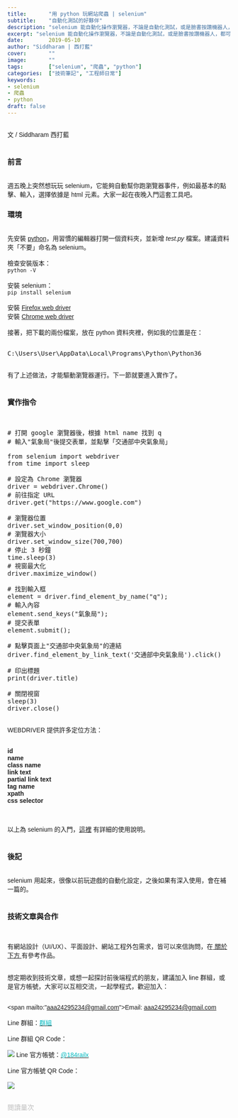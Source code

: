 ```yaml
---
title:       "用 python 玩網站爬蟲 | selenium"
subtitle:    "自動化測試的好夥伴"
description: "selenium 能自動化操作瀏覽器，不論是自動化測試，或是臉書按讚機器人，都可以做，而且只需要一小時就可以入門，十分簡單......"
excerpt: "selenium 能自動化操作瀏覽器，不論是自動化測試，或是臉書按讚機器人，都可以做，而且只需要一小時就可以入門，十分簡單......"
date:        2019-05-10
author: "Siddharam | 西打藍"
cover:       ""
image:       ""
tags:        ["selenium", "爬蟲", "python"]
categories:  ["技術筆記", "工程師日常"]
keywords:
- selenium
- 爬蟲
- python
draft: false
---
```




<article style="font-family: 'Noto Sans TC', '微軟正黑體', sans-serif; font-weight: 300;">

<br>文 / Siddharam 西打藍<br><br>

<h3 class="article-h1-color">前言</h3><br>
週五晚上突然想玩玩 selenium，它能夠自動幫你跑瀏覽器事件，例如最基本的點擊、輸入，選擇依據是 html 元素。大家一起在夜晚入門這套工具吧。

<h3 class="article-h1-color">環境</h3><br>
先安裝 <a href="https://www.python.org/downloads/">python</a>，用習慣的編輯器打開一個資料夾，並新增 <i>test.py </i>檔案。建議資料夾「不要」命名為 selenium。<br><br>
檢查安裝版本：<br>
<code>python -V</code><br><br>
安裝 selenium：<br>
<code>pip install selenium</code><br><br>
安裝 <a href="https://github.com/mozilla/geckodriver/releases/download/v0.20.1/geckodriver-v0.20.1-win64.zip">Firefox web driver</a><br>
安裝 <a href="https://chromedriver.storage.googleapis.com/2.38/chromedriver_win32.zip">Chrome web driver</a><br><br>
接著，把下載的兩份檔案，放在 python 資料夾裡，例如我的位置是在：<br><br>
<pre>C:\Users\User\AppData\Local\Programs\Python\Python36</pre><br>
有了上述做法，才能驅動瀏覽器運行。下一節就要進入實作了。<br><br>

<h3 class="article-h1-color">實作指令</h3><br>

<pre>
# 打開 google 瀏覽器後，根據 html name 找到 q
# 輸入"氣象局"後提交表單，並點擊「交通部中央氣象局」

from selenium import webdriver
from time import sleep

# 設定為 Chrome 瀏覽器
driver = webdriver.Chrome()
# 前往指定 URL
driver.get("https://www.google.com")

# 瀏覽器位置
driver.set_window_position(0,0) 
# 瀏覽器大小
driver.set_window_size(700,700) 
# 停止 3 秒鐘
time.sleep(3)
# 視窗最大化
driver.maximize_window()

# 找到輸入框
element = driver.find_element_by_name("q");
# 輸入內容
element.send_keys("氣象局");
# 提交表單
element.submit();

# 點擊頁面上"交通部中央氣象局"的連結
driver.find_element_by_link_text('交通部中央氣象局').click() 

# 印出標題
print(driver.title)

# 關閉視窗
sleep(3)
driver.close()

</pre>

WEBDRIVER 提供許多定位方法：<br><br>

<b>
id<br>
name<br>
class name<br>
link text<br>
partial link text<br>
tag name<br>
xpath<br>
css selector<br>
</b><br><br>

以上為 selenium 的入門，<a href="https://www.qa-knowhow.com/?p=3811">這裡</a> 有詳細的使用說明。<br><br>


<h3 class="article-h1-color">後記</h3><br>
selenium 用起來，很像以前玩遊戲的自動化設定，之後如果有深入使用，會在補一篇的。<br><br>

<h3 class="article-h1-color">技術文章與合作</h3><br>

有網站設計（UI/UX）、平面設計、網站工程外包需求，皆可以來信詢問，在<a href="https://siddharam.com.tw/top/about/"> 關於下方 </a>有參考作品。<br><br>

想定期收到技術文章，或想一起探討前後端程式的朋友，建議加入 line 群組，或是官方帳號，大家可以互相交流，一起學程式，歡迎加入：<br><br>

<span mailto:"aaa24295234@gmail.com">Email: aaa24295234@gmail.com</span><br><br>
Line 群組：<a href="https://line.me/R/ti/g/i80ChvQ3dt"><span id="lineId" style="color:rgb(2, 186, 192); cursor:pointer">群組</span></a><br><br>
Line 群組 QR Code：<br><br>
<img src="https://frontenter.files.wordpress.com/2019/05/line-chat-room.jpg">
Line 官方帳號：<a href="http://nav.cx/dkV3Bm2"><span id="lineId" style="color:rgb(2, 186, 192); cursor:pointer">@184railx</span></a><br><br>
Line 官方帳號 QR Code：<br><br>
<img src="https://qr-official.line.me/sid/M/184railx.png">
<br><br>


</article>

<div style="color: #bfbfbf; font-size: 15px;" id="busuanzi_container_page_pv">
  閱讀量<span id="busuanzi_value_page_pv"></span>次
</div>


<script src="../../js/post.js"></script>